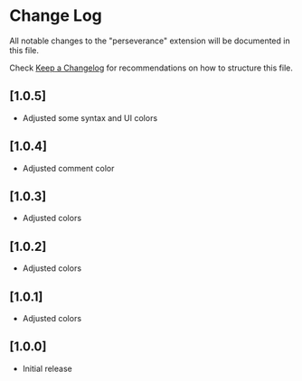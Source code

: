 # Change Log

All notable changes to the "perseverance" extension will be documented in this file.

Check [Keep a Changelog](http://keepachangelog.com/) for recommendations on how to structure this file.

## [1.0.5]

- Adjusted some syntax and UI colors

## [1.0.4]

- Adjusted comment color

## [1.0.3]

- Adjusted colors

## [1.0.2]

- Adjusted colors

## [1.0.1]

- Adjusted colors

## [1.0.0]

- Initial release
